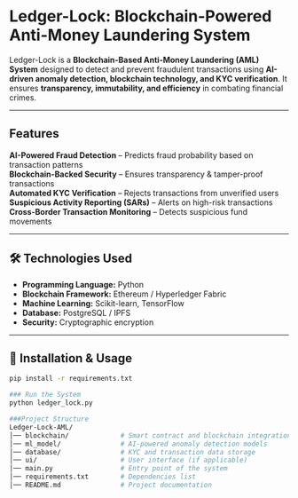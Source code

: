 # Ledger-Lock: Blockchain-Powered Anti-Money Laundering System  

Ledger-Lock is a **Blockchain-Based Anti-Money Laundering (AML) System** designed to detect and prevent fraudulent transactions using **AI-driven anomaly detection, blockchain technology, and KYC verification**. It ensures **transparency, immutability, and efficiency** in combating financial crimes.

---

## Features  
**AI-Powered Fraud Detection** – Predicts fraud probability based on transaction patterns  
**Blockchain-Backed Security** – Ensures transparency & tamper-proof transactions  
**Automated KYC Verification** – Rejects transactions from unverified users  
**Suspicious Activity Reporting (SARs)** – Alerts on high-risk transactions  
**Cross-Border Transaction Monitoring** – Detects suspicious fund movements  

---

## 🛠️ Technologies Used  
- **Programming Language:** Python  
- **Blockchain Framework:** Ethereum / Hyperledger Fabric  
- **Machine Learning:** Scikit-learn, TensorFlow  
- **Database:** PostgreSQL / IPFS  
- **Security:** Cryptographic encryption  

---

## 🔧 Installation & Usage  
 
```bash
pip install -r requirements.txt

### Run the System
python ledger_lock.py

###Project Structure
Ledger-Lock-AML/
│── blockchain/             # Smart contract and blockchain integration
│── ml_model/               # AI-powered anomaly detection models
│── database/               # KYC and transaction data storage
│── ui/                     # User interface (if applicable)
│── main.py                 # Entry point of the system
│── requirements.txt        # Dependencies list
│── README.md               # Project documentation

